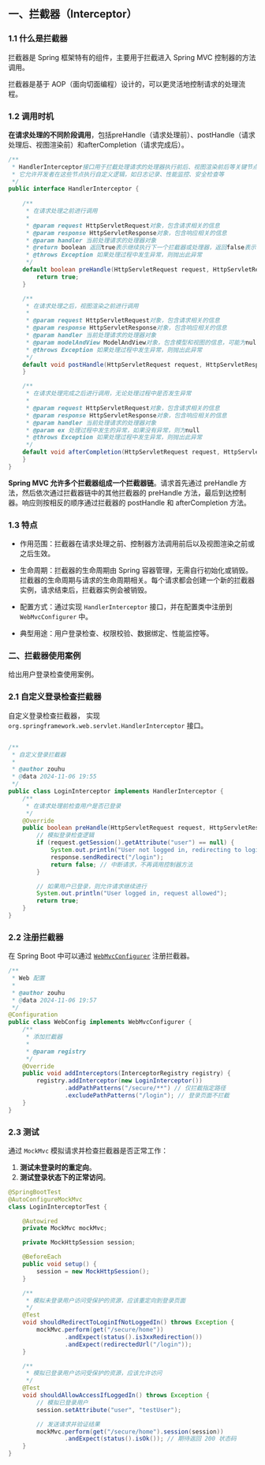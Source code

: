 ## 一、拦截器（Interceptor）

### 1.1 什么是拦截器

拦截器是 Spring 框架特有的组件，主要用于拦截进入 Spring MVC 控制器的方法调用。

拦截器是基于 AOP（面向切面编程）设计的，可以更灵活地控制请求的处理流程。



### 1.2 调用时机

**在请求处理的不同阶段调用**，包括preHandle（请求处理前）、postHandle（请求处理后、视图渲染前）和afterCompletion（请求完成后）。

```java
/**
 * HandlerInterceptor接口用于拦截处理请求的处理器执行前后、视图渲染前后等关键节点
 * 它允许开发者在这些节点执行自定义逻辑，如日志记录、性能监控、安全检查等
 */
public interface HandlerInterceptor {
    
    /**
     * 在请求处理之前进行调用
     * 
     * @param request HttpServletRequest对象，包含请求相关的信息
     * @param response HttpServletResponse对象，包含响应相关的信息
     * @param handler 当前处理请求的处理器对象
     * @return boolean 返回true表示继续执行下一个拦截器或处理器，返回false表示中断后续处理
     * @throws Exception 如果处理过程中发生异常，则抛出此异常
     */
    default boolean preHandle(HttpServletRequest request, HttpServletResponse response, Object handler) throws Exception {
        return true;
    }

    /**
     * 在请求处理之后，视图渲染之前进行调用
     * 
     * @param request HttpServletRequest对象，包含请求相关的信息
     * @param response HttpServletResponse对象，包含响应相关的信息
     * @param handler 当前处理请求的处理器对象
     * @param modelAndView ModelAndView对象，包含模型和视图的信息，可能为null
     * @throws Exception 如果处理过程中发生异常，则抛出此异常
     */
    default void postHandle(HttpServletRequest request, HttpServletResponse response, Object handler, @Nullable ModelAndView modelAndView) throws Exception {
    }

    /**
     * 在请求处理完成之后进行调用，无论处理过程中是否发生异常
     * 
     * @param request HttpServletRequest对象，包含请求相关的信息
     * @param response HttpServletResponse对象，包含响应相关的信息
     * @param handler 当前处理请求的处理器对象
     * @param ex 处理过程中发生的异常，如果没有异常，则为null
     * @throws Exception 如果处理过程中发生异常，则抛出此异常
     */
    default void afterCompletion(HttpServletRequest request, HttpServletResponse response, Object handler, @Nullable Exception ex) throws Exception {
    }
}
```

**Spring MVC 允许多个拦截器组成一个拦截器链**。请求首先通过 preHandle 方法，然后依次通过拦截器链中的其他拦截器的 preHandle 方法，最后到达控制器。响应则按相反的顺序通过拦截器的 postHandle 和 afterCompletion 方法。







### 1.3 特点

- 作用范围：拦截器在请求处理之前、控制器方法调用前后以及视图渲染之前或之后生效。

- 生命周期：拦截器的生命周期由 Spring 容器管理，无需自行初始化或销毁。拦截器的生命周期与请求的生命周期相关。每个请求都会创建一个新的拦截器实例，请求结束后，拦截器实例会被销毁。

- 配置方式：通过实现 `HandlerInterceptor` 接口，并在配置类中注册到 `WebMvcConfigurer` 中。

- 典型用途：用户登录检查、权限校验、数据绑定、性能监控等。







### 二、拦截器使用案例

给出用户登录检查使用案例。

### 2.1 自定义登录检查拦截器

自定义登录检查拦截器， 实现 `org.springframework.web.servlet.HandlerInterceptor` 接口。

```java

/**
 * 自定义登录拦截器
 *
 * @author zouhu
 * @data 2024-11-06 19:55
 */
public class LoginInterceptor implements HandlerInterceptor {
    /**
     * 在请求处理前检查用户是否已登录
     */
    @Override
    public boolean preHandle(HttpServletRequest request, HttpServletResponse response, Object handler) throws Exception {
        // 模拟登录检查逻辑
        if (request.getSession().getAttribute("user") == null) {
            System.out.println("User not logged in, redirecting to login page...");
            response.sendRedirect("/login");
            return false; // 中断请求，不再调用控制器方法
        }

        // 如果用户已登录，则允许请求继续进行
        System.out.println("User logged in, request allowed");
        return true;
    }
}
```



### 2.2 注册拦截器

在 Spring Boot 中可以通过 [`WebMvcConfigurer`](https://docs.spring.io/spring-framework/reference/web/webmvc/mvc-config/customize.html) 注册拦截器。

```java
/**
 * Web 配置
 *
 * @author zouhu
 * @data 2024-11-06 19:57
 */
@Configuration
public class WebConfig implements WebMvcConfigurer {
    /**
     * 添加拦截器
     *
     * @param registry
     */
    @Override
    public void addInterceptors(InterceptorRegistry registry) {
        registry.addInterceptor(new LoginInterceptor())
                .addPathPatterns("/secure/**") // 仅拦截指定路径
                .excludePathPatterns("/login"); // 登录页面不拦截
    }
}
```



### 2.3 测试

通过 `MockMvc` 模拟请求并检查拦截器是否正常工作：

1. **测试未登录时的重定向**。
2. **测试登录状态下的正常访问**。

```java
@SpringBootTest
@AutoConfigureMockMvc
class LoginInterceptorTest {

    @Autowired
    private MockMvc mockMvc;

    private MockHttpSession session;

    @BeforeEach
    public void setup() {
        session = new MockHttpSession();
    }

    /**
     * 模拟未登录用户访问受保护的资源，应该重定向到登录页面
     */
    @Test
    void shouldRedirectToLoginIfNotLoggedIn() throws Exception {
        mockMvc.perform(get("/secure/home"))
                .andExpect(status().is3xxRedirection())
                .andExpect(redirectedUrl("/login"));
    }

    /**
     * 模拟已登录用户访问受保护的资源，应该允许访问
     */
    @Test
    void shouldAllowAccessIfLoggedIn() throws Exception {
        // 模拟已登录用户
        session.setAttribute("user", "testUser");

        // 发送请求并验证结果
        mockMvc.perform(get("/secure/home").session(session))
                .andExpect(status().isOk()); // 期待返回 200 状态码
    }
}
```

